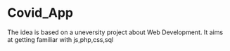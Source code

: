 # Covid_App
The idea is based on a uneversity project about Web Development. It aims at getting familiar with js,php,css,sql
